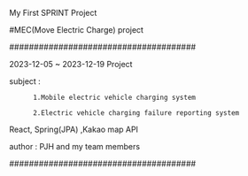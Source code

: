 My First SPRINT Project

#MEC(Move Electric Charge) project

######################################

2023-12-05 ~ 2023-12-19 Project

subject : 

          1.Mobile electric vehicle charging system

          2.Electric vehicle charging failure reporting system

React, Spring(JPA) ,Kakao map API

author : PJH and my team members

######################################
